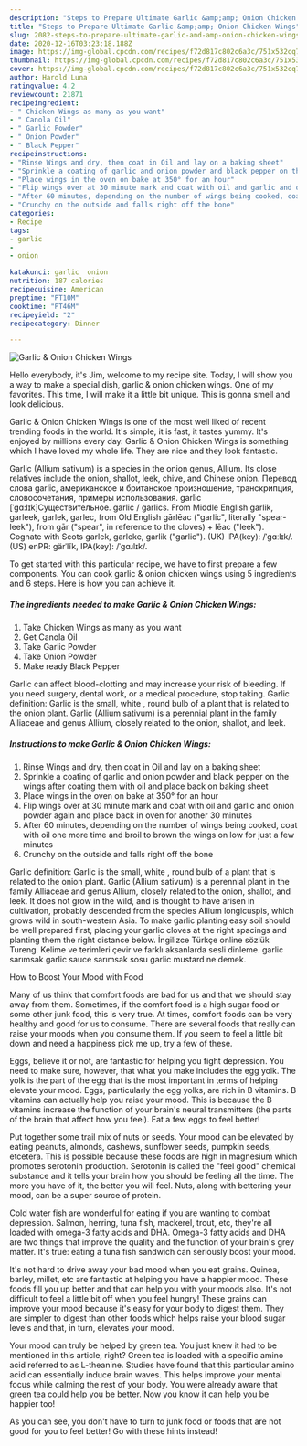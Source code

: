 ```yaml
---
description: "Steps to Prepare Ultimate Garlic &amp;amp; Onion Chicken Wings"
title: "Steps to Prepare Ultimate Garlic &amp;amp; Onion Chicken Wings"
slug: 2082-steps-to-prepare-ultimate-garlic-and-amp-onion-chicken-wings
date: 2020-12-16T03:23:18.188Z
image: https://img-global.cpcdn.com/recipes/f72d817c802c6a3c/751x532cq70/garlic-onion-chicken-wings-recipe-main-photo.jpg
thumbnail: https://img-global.cpcdn.com/recipes/f72d817c802c6a3c/751x532cq70/garlic-onion-chicken-wings-recipe-main-photo.jpg
cover: https://img-global.cpcdn.com/recipes/f72d817c802c6a3c/751x532cq70/garlic-onion-chicken-wings-recipe-main-photo.jpg
author: Harold Luna
ratingvalue: 4.2
reviewcount: 21871
recipeingredient:
- " Chicken Wings as many as you want"
- " Canola Oil"
- " Garlic Powder"
- " Onion Powder"
- " Black Pepper"
recipeinstructions:
- "Rinse Wings and dry, then coat in Oil and lay on a baking sheet"
- "Sprinkle a coating of garlic and onion powder and black pepper on the wings after coating them with oil and place back on baking sheet"
- "Place wings in the oven on bake at 350° for an hour"
- "Flip wings over at 30 minute mark and coat with oil and garlic and onion powder again and place back in oven for another 30 minutes"
- "After 60 minutes, depending on the number of wings being cooked, coat with oil one more time and broil to brown the wings on low for just a few minutes"
- "Crunchy on the outside and falls right off the bone"
categories:
- Recipe
tags:
- garlic
- 
- onion

katakunci: garlic  onion 
nutrition: 187 calories
recipecuisine: American
preptime: "PT10M"
cooktime: "PT46M"
recipeyield: "2"
recipecategory: Dinner

---
```



![Garlic &amp; Onion Chicken Wings](https://img-global.cpcdn.com/recipes/f72d817c802c6a3c/751x532cq70/garlic-onion-chicken-wings-recipe-main-photo.jpg)

Hello everybody, it's Jim, welcome to my recipe site. Today, I will show you a way to make a special dish, garlic &amp; onion chicken wings. One of my favorites. This time, I will make it a little bit unique. This is gonna smell and look delicious.

Garlic &amp; Onion Chicken Wings is one of the most well liked of recent trending foods in the world. It's simple, it is fast, it tastes yummy. It's enjoyed by millions every day. Garlic &amp; Onion Chicken Wings is something which I have loved my whole life. They are nice and they look fantastic.

Garlic (Allium sativum) is a species in the onion genus, Allium. Its close relatives include the onion, shallot, leek, chive, and Chinese onion. Перевод слова garlic, американское и британское произношение, транскрипция, словосочетания, примеры использования. garlic [ˈɡɑ:lɪk]Существительное. garlic / garlics. From Middle English garlik, garleek, garlek, garlec, from Old English gārlēac (&#34;garlic&#34;, literally &#34;spear-leek&#34;), from gār (&#34;spear&#34;, in reference to the cloves) + lēac (&#34;leek&#34;). Cognate with Scots garlek, garleke, garlik (&#34;garlic&#34;). (UK) IPA(key): /ˈɡɑːlɪk/. (US) enPR: gärˈlĭk, IPA(key): /ˈɡɑɹlɪk/.


To get started with this particular recipe, we have to first prepare a few components. You can cook garlic &amp; onion chicken wings using 5 ingredients and 6 steps. Here is how you can achieve it.

<!--inarticleads1-->

##### The ingredients needed to make Garlic &amp; Onion Chicken Wings:

1. Take  Chicken Wings as many as you want
1. Get  Canola Oil
1. Take  Garlic Powder
1. Take  Onion Powder
1. Make ready  Black Pepper


Garlic can affect blood-clotting and may increase your risk of bleeding. If you need surgery, dental work, or a medical procedure, stop taking. Garlic definition: Garlic is the small, white , round bulb of a plant that is related to the onion plant. Garlic (Allium sativum) is a perennial plant in the family Alliaceae and genus Allium, closely related to the onion, shallot, and leek. 

<!--inarticleads2-->

##### Instructions to make Garlic &amp; Onion Chicken Wings:

1. Rinse Wings and dry, then coat in Oil and lay on a baking sheet
1. Sprinkle a coating of garlic and onion powder and black pepper on the wings after coating them with oil and place back on baking sheet
1. Place wings in the oven on bake at 350° for an hour
1. Flip wings over at 30 minute mark and coat with oil and garlic and onion powder again and place back in oven for another 30 minutes
1. After 60 minutes, depending on the number of wings being cooked, coat with oil one more time and broil to brown the wings on low for just a few minutes
1. Crunchy on the outside and falls right off the bone


Garlic definition: Garlic is the small, white , round bulb of a plant that is related to the onion plant. Garlic (Allium sativum) is a perennial plant in the family Alliaceae and genus Allium, closely related to the onion, shallot, and leek. It does not grow in the wild, and is thought to have arisen in cultivation, probably descended from the species Allium longicuspis, which grows wild in south-western Asia. To make garlic planting easy soil should be well prepared first, placing your garlic cloves at the right spacings and planting them the right distance below. İngilizce Türkçe online sözlük Tureng. Kelime ve terimleri çevir ve farklı aksanlarda sesli dinleme. garlic sarımsak garlic sauce sarımsak sosu garlic mustard ne demek. 

How to Boost Your Mood with Food


Many of us think that comfort foods are bad for us and that we should stay away from them. Sometimes, if the comfort food is a high sugar food or some other junk food, this is very true. At times, comfort foods can be very healthy and good for us to consume. There are several foods that really can raise your moods when you consume them. If you seem to feel a little bit down and need a happiness pick me up, try a few of these.

Eggs, believe it or not, are fantastic for helping you fight depression. You need to make sure, however, that what you make includes the egg yolk. The yolk is the part of the egg that is the most important in terms of helping elevate your mood. Eggs, particularly the egg yolks, are rich in B vitamins. B vitamins can actually help you raise your mood. This is because the B vitamins increase the function of your brain's neural transmitters (the parts of the brain that affect how you feel). Eat a few eggs to feel better!

Put together some trail mix of nuts or seeds. Your mood can be elevated by eating peanuts, almonds, cashews, sunflower seeds, pumpkin seeds, etcetera. This is possible because these foods are high in magnesium which promotes serotonin production. Serotonin is called the "feel good" chemical substance and it tells your brain how you should be feeling all the time. The more you have of it, the better you will feel. Nuts, along with bettering your mood, can be a super source of protein.

Cold water fish are wonderful for eating if you are wanting to combat depression. Salmon, herring, tuna fish, mackerel, trout, etc, they're all loaded with omega-3 fatty acids and DHA. Omega-3 fatty acids and DHA are two things that improve the quality and the function of your brain's grey matter. It's true: eating a tuna fish sandwich can seriously boost your mood. 

It's not hard to drive away your bad mood when you eat grains. Quinoa, barley, millet, etc are fantastic at helping you have a happier mood. These foods fill you up better and that can help you with your moods also. It's not difficult to feel a little bit off when you feel hungry! These grains can improve your mood because it's easy for your body to digest them. They are simpler to digest than other foods which helps raise your blood sugar levels and that, in turn, elevates your mood.

Your mood can truly be helped by green tea. You just knew it had to be mentioned in this article, right? Green tea is loaded with a specific amino acid referred to as L-theanine. Studies have found that this particular amino acid can essentially induce brain waves. This helps improve your mental focus while calming the rest of your body. You were already aware that green tea could help you be better. Now you know it can help you be happier too!

As you can see, you don't have to turn to junk food or foods that are not good for you to feel better! Go  with  these hints  instead!

